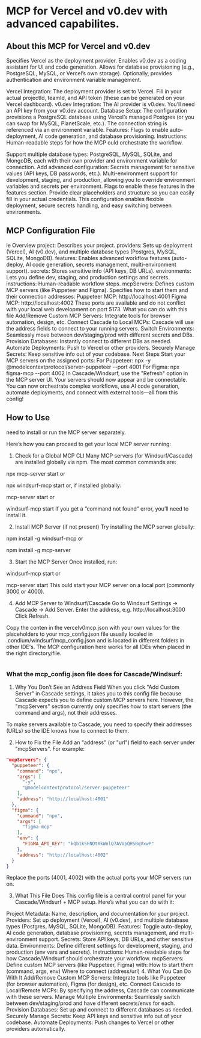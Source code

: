 # MCP for Vercel and v0.dev with advanced capabilites.

## About this MCP for Vercel and v0.dev

Specifies Vercel as the deployment provider.
Enables v0.dev as a coding assistant for UI and code generation.
Allows for database provisioning (e.g., PostgreSQL, MySQL, or Vercel’s own storage).
Optionally, provides authentication and environment variable management.

Vercel Integration: The deployment provider is set to Vercel. Fill in your actual projectId, teamId, and API token (these can be generated on your Vercel dashboard).
v0.dev Integration: The AI provider is v0.dev. You’ll need an API key from your v0.dev account.
Database Setup: The configuration provisions a PostgreSQL database using Vercel’s managed Postgres (or you can swap for MySQL, PlanetScale, etc.). The connection string is referenced via an environment variable.
Features: Flags to enable auto-deployment, AI code generation, and database provisioning.
Instructions: Human-readable steps for how the MCP ould orchestrate the workflow.

Support multiple database types: PostgreSQL, MySQL, SQLite, and MongoDB, each with their own provider and environment variable for connection.
Add advanced configuration:
Secrets management for sensitive values (API keys, DB passwords, etc.).
Multi-environment support for development, staging, and production, allowing you to override environment variables and secrets per environment.
Flags to enable these features in the features section.
Provide clear placeholders and structure so you can easily fill in your actual credentials.
This configuration enables flexible deployment, secure secrets handling, and easy switching between environments. 

## MCP Configuration File
le Overview
project: Describes your project.
providers: Sets up deployment (Vercel), AI (v0.dev), and multiple database types (Postgres, MySQL, SQLite, MongoDB).
features: Enables advanced workflow features (auto-deploy, AI code generation, secrets management, multi-environment support).
secrets: Stores sensitive info (API keys, DB URLs).
environments: Lets you define dev, staging, and production settings and secrets.
instructions: Human-readable workflow steps.
mcpServers:
Defines custom MCP servers (like Puppeteer and Figma).
Specifies how to start them and their connection addresses:
Puppeteer MCP: http://localhost:4001
Figma MCP: http://localhost:4002
These ports are available and do not conflict with your local web development on port 5173.
What you can do with this file
Add/Remove Custom MCP Servers: Integrate tools for browser automation, design, etc.
Connect Cascade to Local MCPs: Cascade will use the address fields to connect to your running servers.
Switch Environments: Seamlessly move between dev/staging/prod with different secrets and DBs.
Provision Databases: Instantly connect to different DBs as needed.
Automate Deployments: Push to Vercel or other providers.
Securely Manage Secrets: Keep sensitive info out of your codebase.
Next Steps
Start your MCP servers on the assigned ports:
For Puppeteer:
npx -y @modelcontextprotocol/server-puppeteer --port 4001
For Figma:
npx figma-mcp --port 4002
In Cascade/Windsurf, use the "Refresh" option in the MCP server UI. Your servers should now appear and be connectable.
You can now orchestrate complex workflows, use AI code generation, automate deployments, and connect with external tools—all from this config!

## How to Use

need to install or run the MCP server separately.

Here’s how you can proceed to get your local MCP server running:

1. Check for a Global MCP CLI
Many MCP servers (for Windsurf/Cascade) are installed globally via npm. The most common commands are:



npx mcp-server start
or



npx windsurf-mcp start
or, if installed globally:



mcp-server start
or



windsurf-mcp start
If you get a “command not found” error, you’ll need to install it.

2. Install MCP Server (if not present)
Try installing the MCP server globally:



npm install -g windsurf-mcp
or



npm install -g mcp-server

3. Start the MCP Server
Once installed, run:


windsurf-mcp start
or

mcp-server start
This ould start your MCP server on a local port (commonly 3000 or 4000).

4. Add MCP Server to Windsurf/Cascade
Go to Windsurf Settings → Cascade → Add Server.
Enter the address, e.g. http://localhost:3000
Click Refresh.

Copy the conten in the vercelv0mcp.json with your own values for the placeholders to your mcp_config.json file usually localed in .condium/windsurf/mcp_config.json and is located in different folders in other IDE's.  The MCP configuration here works for all IDEs when placed in the right directory/file.  
```
```
### What the mcp_config.json file does for Cascade/Windsurf:

1. Why You Don’t See an Address Field
When you click "Add Custom Server" in Cascade settings, it takes you to this config file because Cascade expects you to define custom MCP servers here. However, the "mcpServers" section currently only specifies how to start servers (the command and args), not their addresses.

To make servers available to Cascade, you need to specify their addresses (URLs) so the IDE knows how to connect to them.

2. How to Fix the File
Add an "address" (or "url") field to each server under "mcpServers". For example:
```json
"mcpServers": {
  "puppeteer": {
    "command": "npx",
    "args": [
      "-y",
      "@modelcontextprotocol/server-puppeteer"
    ],
    "address": "http://localhost:4001"
  },
  "figma": {
    "command": "npx",
    "args": [
      "figma-mcp"
    ],
    "env": {
      "FIGMA_API_KEY": "kQb1kSFNQtXkWnlQ7AVVpQH5BqVxwP"
    },
    "address": "http://localhost:4002"
  }
}
```

Replace the ports (4001, 4002) with the actual ports your MCP servers run on.

3. What This File Does
This config file is a central control panel for your Cascade/Windsurf + MCP setup. Here’s what you can do with it:

Project Metadata: Name, description, and documentation for your project.
Providers: Set up deployment (Vercel), AI (v0.dev), and multiple database types (Postgres, MySQL, SQLite, MongoDB).
Features: Toggle auto-deploy, AI code generation, database provisioning, secrets management, and multi-environment support.
Secrets: Store API keys, DB URLs, and other sensitive data.
Environments: Define different settings for development, staging, and production (env vars and secrets).
Instructions: Human-readable steps for how Cascade/Windsurf should orchestrate your workflow.
mcpServers: Define custom MCP servers (like Puppeteer, Figma) with:
How to start them (command, args, env)
Where to connect (address/url)
4. What You Can Do With It
Add/Remove Custom MCP Servers: Integrate tools like Puppeteer (for browser automation), Figma (for design), etc.
Connect Cascade to Local/Remote MCPs: By specifying the address, Cascade can communicate with these servers.
Manage Multiple Environments: Seamlessly switch between dev/staging/prod and have different secrets/envs for each.
Provision Databases: Set up and connect to different databases as needed.
Securely Manage Secrets: Keep API keys and sensitive info out of your codebase.
Automate Deployments: Push changes to Vercel or other providers automatically.